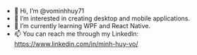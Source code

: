 - 👋 Hi, I’m @vominhhuy71
- 👀 I’m interested in creating desktop and mobile applications.
- 🌱 I’m currently learning WPF and React Native.
- 📫 You can reach me through my LinkedIn: https://www.linkedin.com/in/minh-huy-vo/

<!---
vominhhuy71/vominhhuy71 is a ✨ special ✨ repository because its `README.md` (this file) appears on your GitHub profile.
You can click the Preview link to take a look at your changes.
--->
